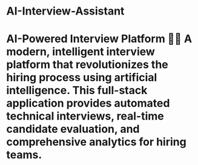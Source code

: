 # AI-Interview-Assistant
# AI-Powered Interview Platform 🤖💼  A modern, intelligent interview platform that revolutionizes the hiring process using artificial intelligence. This full-stack application provides automated technical interviews, real-time candidate evaluation, and comprehensive analytics for hiring teams.
